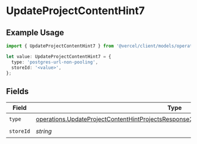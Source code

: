 # UpdateProjectContentHint7

## Example Usage

```typescript
import { UpdateProjectContentHint7 } from '@vercel/client/models/operations';

let value: UpdateProjectContentHint7 = {
  type: 'postgres-url-non-pooling',
  storeId: '<value>',
};
```

## Fields

| Field     | Type                                                                                                                                                                                                 | Required           | Description |
| --------- | ---------------------------------------------------------------------------------------------------------------------------------------------------------------------------------------------------- | ------------------ | ----------- |
| `type`    | [operations.UpdateProjectContentHintProjectsResponse200ApplicationJSONResponseBodyEnvType](../../models/operations/updateprojectcontenthintprojectsresponse200applicationjsonresponsebodyenvtype.md) | :heavy_check_mark: | N/A         |
| `storeId` | _string_                                                                                                                                                                                             | :heavy_check_mark: | N/A         |
